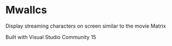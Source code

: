 # Mwallcs
Display streaming characters on screen similar to the movie Matrix

Built with Visual Studio Community 15



